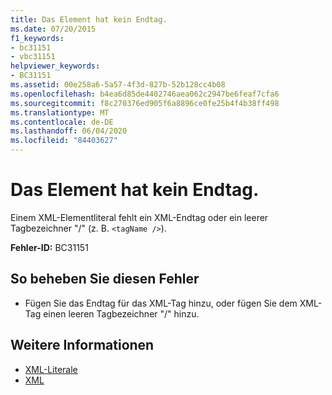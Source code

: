 ```yaml
---
title: Das Element hat kein Endtag.
ms.date: 07/20/2015
f1_keywords:
- bc31151
- vbc31151
helpviewer_keywords:
- BC31151
ms.assetid: 00e258a6-5a57-4f3d-827b-52b128cc4b08
ms.openlocfilehash: b4ea6d85de4402746aea062c2947be6feaf7cfa6
ms.sourcegitcommit: f8c270376ed905f6a8896ce0fe25b4f4b38ff498
ms.translationtype: MT
ms.contentlocale: de-DE
ms.lasthandoff: 06/04/2020
ms.locfileid: "84403627"
---
```

# <a name="element-is-missing-an-end-tag"></a>Das Element hat kein Endtag.
Einem XML-Elementliteral fehlt ein XML-Endtag oder ein leerer Tagbezeichner "/" (z. B. `<tagName />`).  
  
 **Fehler-ID:** BC31151  
  
## <a name="to-correct-this-error"></a>So beheben Sie diesen Fehler  
  
- Fügen Sie das Endtag für das XML-Tag hinzu, oder fügen Sie dem XML-Tag einen leeren Tagbezeichner "/" hinzu.  
  
## <a name="see-also"></a>Weitere Informationen

- [XML-Literale](../language-reference/xml-literals/index.md)
- [XML](../programming-guide/language-features/xml/index.md)
